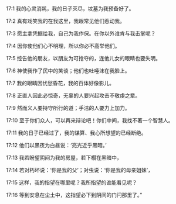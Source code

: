 <a id="1"></a>17:1  我的心灵消耗，我的日子灭尽，坟墓为我预备好了。  

<a id="2"></a>17:2  真有戏笑我的在我这里，我眼常见他们惹动我。  

<a id="3"></a>17:3  愿主拿凭据给我，自己为我作保。在你以外谁肯与我击掌呢？  

<a id="4"></a>17:4  因你使他们心不明理，所以你必不高举他们。  

<a id="5"></a>17:5  控告他的朋友，以朋友为可抢夺的，连他儿女的眼睛也要失明。  

<a id="6"></a>17:6  神使我作了民中的笑谈；他们也吐唾沫在我脸上。  

<a id="7"></a>17:7  我的眼睛因忧愁昏花，我的百体好像影儿。  

<a id="8"></a>17:8  正直人因此必惊奇，无辜的人要兴起攻击不敬虔之辈。  

<a id="9"></a>17:9  然而义人要持守所行的道；手洁的人要力上加力。  

<a id="10"></a>17:10  至于你们众人，可以再来辩论吧！你们中间，我找不著一个智慧人。  

<a id="11"></a>17:11  我的日子已经过了，我的谋算、我心所想望的已经断绝。  

<a id="12"></a>17:12  他们以黑夜为白昼说：‘亮光近乎黑暗。’  

<a id="13"></a>17:13  我若盼望阴间为我的房屋，若下榻在黑暗中，  

<a id="14"></a>17:14  若对朽坏说：‘你是我的父’；对虫说：‘你是我的母亲姐妹’，  

<a id="15"></a>17:15  这样，我的指望在哪里呢？我所指望的谁能看见呢？  

<a id="16"></a>17:16  等到安息在尘土中，这指望必下到阴间的门闩那里了。”  
